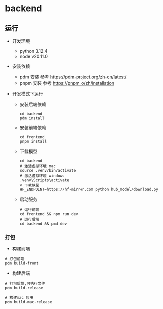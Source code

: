 # backend

## 运行

- 开发环境
  - python 3.12.4
  - node v20.11.0

- 安装依赖
  - pdm 安装 参考 <https://pdm-project.org/zh-cn/latest/>
  - pnpm 安装 参考 <https://pnpm.io/zh/installation>

- 开发模式下运行
  - 安装后端依赖

    ```shell
    cd backend
    pdm install
    ```

  - 安装前端依赖

    ```shell
    cd frontend
    pnpm install
    ```

  - 下载模型

    ```shell
    cd backend
    # 激活虚拟环境 mac
    source .venv/bin/activate
    # 激活虚拟环境 windows
    .venv\Scripts\activate
    # 下载模型
    HF_ENDPOINT=https://hf-mirror.com python hub_model/download.py
    ```

  - 启动服务

    ```shell
    # 运行前端
    cd frontend && npm run dev
    # 运行后端
    cd backend && pmd dev
    ```

### 打包

- 构建前端

```shell
# 打包前端
pdm build-front
```

- 构建后端

```shell
# 打包后端,可执行文件
pdm build-release

# 构建mac 应用
pdm build-mac-release
```
